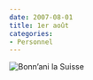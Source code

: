 ```yaml
---
date: 2007-08-01
title: 1er août
categories:
- Personnel
---
```

<img src="https://dlgjp9x71cipk.cloudfront.net/2007/08/bonnanilasuisse.png" alt="Bonn’ani la Suisse" />
